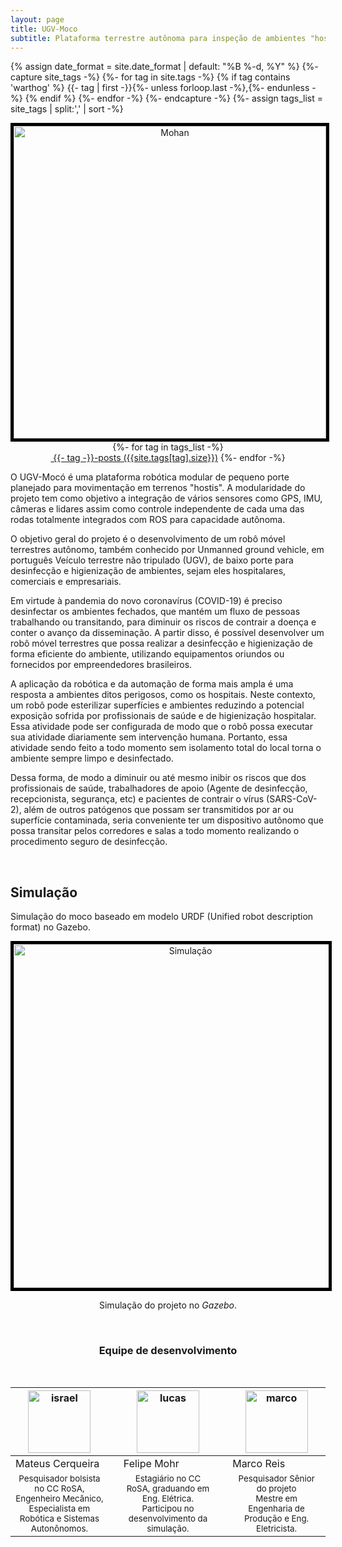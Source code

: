```yaml
---
layout: page
title: UGV-Moco
subtitle: Plataforma terrestre autônoma para inspeção de ambientes "hostis"
---
```

{% assign date_format = site.date_format | default: "%B %-d, %Y" %}
{%- capture site_tags -%}
    {%- for tag in site.tags -%}
      {% if tag contains 'warthog' %}
        {{- tag | first -}}{%- unless forloop.last -%},{%- endunless -%}
      {% endif %} 
    {%- endfor -%}
{%- endcapture -%}
{%- assign tags_list = site_tags | split:',' | sort -%}

<center><img style="border:5px solid black;" src="{{ 'assets/img/moco/capivara.png' | relative_url }}" text-align=center width="500" alt="Mohan" /><br></center>

<div class="before-content">
  <center>
    {%- for tag in tags_list -%}
      <br>
      <a href="#{{- tag -}}" class="btn btn-primary tag-btn"><i class="fas fa-tag" aria-hidden="true"></i>&nbsp;{{- tag -}}-posts&nbsp;({{site.tags[tag].size}})</a>
    {%- endfor -%}
  </center>    
  <!--hr class="mark"-->
</div>


<!-- ## Introdução -->

O UGV-Mocó é uma plataforma robótica modular de pequeno porte planejado para movimentação em terrenos "hostis". A modularidade do projeto tem como objetivo a integração de vários sensores como GPS, IMU, câmeras e lidares assim como controle independente de cada uma das rodas totalmente integrados com ROS para capacidade autônoma.

<!--objetivo, data-->
O objetivo geral do projeto é o desenvolvimento de um robô móvel terrestres autônomo, também conhecido por Unmanned ground vehicle, em português Veículo terrestre não tripulado (UGV), de baixo porte para desinfecção e higienização de ambientes, sejam eles hospitalares, comerciais e empresariais.

<!--justificativa-->
Em virtude à pandemia do novo coronavírus (COVID-19) é preciso desinfectar os ambientes fechados, que mantém um fluxo de pessoas trabalhando ou transitando, para diminuir os riscos de contrair a doença e conter o avanço da disseminação. A partir disso, é possível desenvolver um robô móvel terrestres que possa realizar a desinfecção e higienização de forma eficiente do ambiente, utilizando equipamentos oriundos ou fornecidos por empreendedores brasileiros. 

A aplicação da robótica e da automação de forma mais ampla é uma resposta a ambientes ditos perigosos, como os hospitais. Neste contexto, um robô pode esterilizar superfícies e ambientes reduzindo a potencial exposição sofrida por profissionais de saúde e de higienização hospitalar. Essa atividade pode ser configurada de modo que o robô possa executar sua atividade diariamente sem intervenção humana. Portanto, essa atividade sendo feito a todo momento sem isolamento total do local torna o ambiente sempre limpo e desinfectado.

Dessa forma, de modo a diminuir ou até mesmo inibir os riscos que dos profissionais de saúde, trabalhadores de apoio (Agente de desinfecção, recepcionista, segurança, etc) e pacientes de contrair o vírus (SARS-CoV-2), além de outros patógenos que possam ser transmitidos por ar ou superfície contaminada, seria conveniente ter um dispositivo autônomo que possa transitar pelos corredores e salas a todo momento realizando o procedimento seguro de desinfecção.

<br> 

## Simulação

Simulação do moco baseado em modelo URDF (Unified robot description format) no Gazebo.

<center>

<img style="border:5px solid black;" src="{{ 'assets/img/moco/capivara_tf.png' | relative_url }}" alt="Simulação" width="550"/><br>

Simulação do projeto no *Gazebo*.
</center>


<br>


<!--equipe-->

<center><h3 class="post-title">Equipe de desenvolvimento</h3><br/></center>
<div class="row">
  <div class=" col-xl-auto offset-xl-0 col-lg-4 offset-lg-0">
    <table class="table-borderless highlight">
      <thead>
        <tr>
          <th><center><img src="{{ 'assets/img/people/matheuscerqueira-1.png' | relative_url }}" width="100" alt="israel" class="img-fluid rounded-circle" /></center></th>
          <th></th>
          <th><center><img src="{{ 'assets/img/people/felipemohr-1.jpg' | relative_url }}" width="100" alt="lucas" class="img-fluid rounded-circle"/></center></th>
          <th></th>
          <th><center><img src="{{ 'assets/img/people/marcoreis8b&w-1.png' | relative_url }}" width="100" alt="marco" class="img-fluid rounded-circle"/></center></th>
        </tr>
      </thead>
      <tbody>
        <tr class="font-weight-bolder" style="text-align: center margin-top: 0">
          <td width="33.33%">Mateus Cerqueira</td>
          <td></td>
          <td width="33.33%">Felipe Mohr</td>
          <td></td>
          <td width="33.33%">Marco Reis</td>
        </tr>
        <tr style="text-align: center" >
          <td style="vertical-align: top"><small>Pesquisador bolsista no CC RoSA, Engenheiro Mecânico, Especialista em Robótica e Sistemas Autonônomos.</small></td>
          <td></td>
          <td style="vertical-align: top"><small>Estagiário no CC RoSA, graduando em Eng. Elétrica. Participou no desenvolvimento da simulação.</small></td>
          <td></td>
          <td style="vertical-align: top"><small>Pesquisador Sênior do projeto <br>Mestre em Engenharia de Produção e Eng. Eletricista.</small></td>
        </tr>
      </tbody>
    </table>
  </div>
</div>

<br>

<!-- ### Resumo do Projeto
1. Categoria: <font color="#fbb117">Robótica móvel</font>
2. Prazo: <font color="#fbb117">5 meses e 15 dias</font>
3. Data de início: <font color="#fbb117">15/01/2021</font>
4. Data de término: <font color="#fbb117">30/06/2021</font>
5. Repositório URL: [Warthog](https://github.com/Brazilian-Institute-of-Robotics/bir_warthog)
6. Sponsor: <a href="http://www.senaicimatec.com.br/en/"><font color="#fbb117">Senai CIMATEC</font></a>
7. Recursos materiais: --
8. Apresentação URL: [Warthog-presentation](https://github.com/Brazilian-Institute-of-Robotics/bir_warthog/blob/feature/move_base_flex/warthog_docs/presentation.pdf)
9. Report URL: [Warthog-report](https://github.com/Brazilian-Institute-of-Robotics/bir_warthog/blob/feature/move_base_flex/warthog_docs/report.pdf)
10. Artigos produzidos:

<br> -->

<!-- ##### Referências
1. PÜTZ, S.; SIMÓN, J. S.; HERTZBERG, J. Move base flex a highly flexible navigation
framework for mobile robots. In: IEEE. 2018 IEEE/RSJ International Conference on
Intelligent Robots and Systems (IROS). [S.l.], 2018. p. 3416–3421.
2. COLLEDANCHISE, M.; ÖGREN, P. Behavior trees in robotics and AI: An introduction.
[S.l.]: CRC Press, 2018.


<br> -->
<!-- <hr class="mark">
<div id="full-tags-list">
<h3 class="post-title"><font color="#fbb117">Posts</font></h3>
  {%- for tag in tags_list -%}
      <h4 id="{{- tag -}}" class="linked-section">
          <i class="fas fa-tag" aria-hidden="true"></i>
          &nbsp;{{- tag -}}&nbsp;({{site.tags[tag].size}})
      </h4>
      <div class="post-list">
          {%- for post in site.tags[tag] -%}
              <div class="tag-entry">
                  <a href="{{ post.url | relative_url }}">{{- post.title -}}</a>
                  <div class="entry-date">
                      <time datetime="{{- post.date | date_to_xmlschema -}}">{{- post.date | date: date_format -}}</time>
                  </div>
              </div>
          {%- endfor -%}
      </div>
  {%- endfor -%}
</div> -->